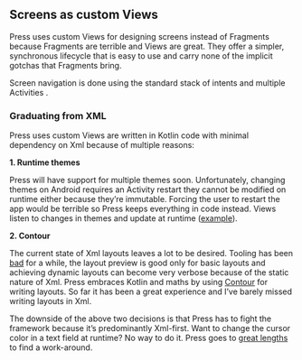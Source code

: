 ## Screens as custom Views
Press uses custom Views for designing screens instead of Fragments because Fragments are terrible and Views are great. They offer a simpler, synchronous lifecycle that is easy to use and carry none of the implicit gotchas that Fragments bring.

Screen navigation is done using the standard stack of intents and multiple Activities .

### Graduating from XML
Press uses custom Views are written in Kotlin code with minimal dependency on Xml because of multiple reasons:

**1. Runtime themes**

Press will have support for multiple themes soon. Unfortunately, changing themes on Android requires an Activity restart they cannot be modified on runtime either because they’re immutable. Forcing the user to restart the app would be terrible so Press keeps everything in code instead. Views listen to changes in themes and update at runtime ([example](https://github.com/saket/Press/blob/trunk/androidApp/src/main/java/press/home/NoteRowView.kt#L19)). 

**2. Contour**

The current state of Xml layouts leaves a lot to be desired. Tooling has been [bad](https://twitter.com/RunChristinaRun/status/1159147491738054656) for a while, the layout preview is good only for basic layouts and achieving dynamic layouts can become very verbose because of the static nature of Xml. Press embraces Kotlin and maths by using [Contour](https://github.com/cashapp/contour) for writing layouts. So far it has been a great experience and I’ve barely missed writing layouts in Xml.

The downside of the above two decisions is that Press has to fight the framework because it’s predominantly Xml-first. Want to change the cursor color in a text field at runtime? No way to do it. Press goes to [great lengths](https://github.com/saket/Press/blob/trunk/androidApp/src/main/java/press/widgets/ThemeAwareActivity.kt#L36) to find a work-around.
